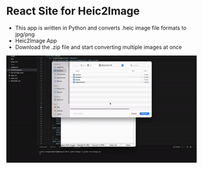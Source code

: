 # React Site for Heic2Image 

* This app is written in Python and converts .heic image file formats to jpg/png
* <a>Heic2Image App</a>
* Download the .zip file and start converting multiple images at once

<img src="demo.gif">